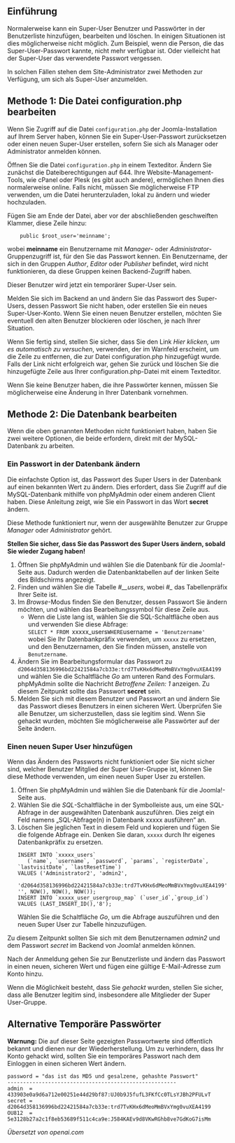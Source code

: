 <!-- Filename: How_do_you_recover_or_reset_your_admin_password%3F / Display title: Admin-Passwort-Wiederherstellung -->

## Einführung

Normalerweise kann ein Super-User Benutzer und Passwörter in der Benutzerliste hinzufügen, bearbeiten und löschen. In einigen Situationen ist dies möglicherweise nicht möglich. Zum Beispiel, wenn die Person, die das Super-User-Passwort kannte, nicht mehr verfügbar ist. Oder vielleicht hat der Super-User das verwendete Passwort vergessen.

In solchen Fällen stehen dem Site-Administrator zwei Methoden zur Verfügung, um sich als Super-User anzumelden.

## Methode 1: Die Datei configuration.php bearbeiten

Wenn Sie Zugriff auf die Datei `configuration.php` der Joomla-Installation auf Ihrem Server haben, können Sie ein Super-User-Passwort zurücksetzen oder einen neuen Super-User erstellen, sofern Sie sich als Manager oder Administrator anmelden können.

Öffnen Sie die Datei `configuration.php` in einem Texteditor. Ändern Sie zunächst die Dateiberechtigungen auf 644. Ihre Website-Management-Tools, wie cPanel oder Plesk (es gibt auch andere), ermöglichen Ihnen dies normalerweise online. Falls nicht, müssen Sie möglicherweise FTP verwenden, um die Datei herunterzuladen, lokal zu ändern und wieder hochzuladen.

Fügen Sie am Ende der Datei, aber vor der abschließenden geschweiften Klammer, diese Zeile hinzu:
```
    public $root_user='meinname';
```
wobei **meinname** ein Benutzername mit *Manager*- oder *Administrator*-Gruppenzugriff ist, für den Sie das Passwort kennen. Ein Benutzername, der sich in den Gruppen *Author*, *Editor* oder *Publisher* befindet, wird nicht funktionieren, da diese Gruppen keinen Backend-Zugriff haben.

Dieser Benutzer wird jetzt ein temporärer Super-User sein.

Melden Sie sich im Backend an und ändern Sie das Passwort des Super-Users, dessen Passwort Sie nicht haben, oder erstellen Sie ein neues Super-User-Konto. Wenn Sie einen neuen Benutzer erstellen, möchten Sie eventuell den alten Benutzer blockieren oder löschen, je nach Ihrer Situation.

Wenn Sie fertig sind, stellen Sie sicher, dass Sie den Link *Hier klicken, um es automatisch zu versuchen*, verwenden, der im Warnfeld erscheint, um die Zeile zu entfernen, die zur Datei configuration.php hinzugefügt wurde. Falls der Link nicht erfolgreich war, gehen Sie zurück und löschen Sie die hinzugefügte Zeile aus Ihrer configuration.php-Datei mit einem Texteditor.

Wenn Sie keine Benutzer haben, die ihre Passwörter kennen, müssen Sie möglicherweise eine Änderung in Ihrer Datenbank vornehmen.

## Methode 2: Die Datenbank bearbeiten

Wenn die oben genannten Methoden nicht funktioniert haben, haben Sie zwei weitere Optionen, die beide erfordern, direkt mit der MySQL-Datenbank zu arbeiten.

### Ein Passwort in der Datenbank ändern

Die einfachste Option ist, das Passwort des Super Users in der Datenbank auf einen bekannten Wert zu ändern. Dies erfordert, dass Sie Zugriff auf die MySQL-Datenbank mithilfe von phpMyAdmin oder einem anderen Client haben. Diese Anleitung zeigt, wie Sie ein Passwort in das Wort **secret** ändern.

Diese Methode funktioniert nur, wenn der ausgewählte Benutzer zur Gruppe *Manager* oder *Administrator* gehört.

**Stellen Sie sicher, dass Sie das Passwort des Super Users ändern, sobald Sie wieder Zugang haben!**

1. Öffnen Sie phpMyAdmin und wählen Sie die Datenbank für die Joomla!-Seite aus. Dadurch werden die Datenbanktabellen auf der linken Seite des Bildschirms angezeigt.
2. Finden und wählen Sie die Tabelle *#__users*, wobei *#_* das Tabellenpräfix Ihrer Seite ist.
3. Im *Browse*-Modus finden Sie den Benutzer, dessen Passwort Sie ändern möchten, und wählen das Bearbeitungssymbol für diese Zeile aus.
    - Wenn die Liste lang ist, wählen Sie die SQL-Schaltfläche oben aus und verwenden Sie diese Abfrage: <br>
    `SELECT * FROM `xxxxx_users` WHERE `username` = 'Benutzername'`<br>
    wobei Sie Ihr Datenbankpräfix verwenden, um `xxxxx` zu ersetzen, und den Benutzernamen, den Sie finden müssen, anstelle von `Benutzername`.
4. Ändern Sie im Bearbeitungsformular das Passwort zu<br>
    `d2064d358136996bd22421584a7cb33e:trd7TvKHx6dMeoMmBVxYmg0vuXEA4199`<br>
    und wählen Sie die Schaltfläche *Go* am unteren Rand des Formulars. phpMyAdmin sollte die Nachricht *Betroffene Zeilen: 1* anzeigen. Zu diesem Zeitpunkt sollte das Passwort **secret** sein.
5. Melden Sie sich mit diesem Benutzer und Passwort an und ändern Sie das Passwort dieses Benutzers in einen sicheren Wert. Überprüfen Sie alle Benutzer, um sicherzustellen, dass sie legitim sind. Wenn Sie gehackt wurden, möchten Sie möglicherweise alle Passwörter auf der Seite ändern.

### Einen neuen Super User hinzufügen

Wenn das Ändern des Passworts nicht funktioniert oder Sie nicht sicher sind, welcher Benutzer Mitglied der Super User-Gruppe ist, können Sie diese Methode verwenden, um einen neuen Super User zu erstellen.
1. Öffnen Sie phpMyAdmin und wählen Sie die Datenbank für die Joomla!-Seite aus.
2. Wählen Sie die *SQL*-Schaltfläche in der Symbolleiste aus, um eine SQL-Abfrage in der ausgewählten Datenbank auszuführen. Dies zeigt ein Feld namens „SQL-Abfrage(n) in Datenbank xxxxx ausführen“ an.
3. Löschen Sie jeglichen Text in diesem Feld und kopieren und fügen Sie die folgende Abfrage ein. Denken Sie daran, `xxxxx` durch Ihr eigenes Datenbankpräfix zu ersetzen.
    ```
    INSERT INTO `xxxxx_users`
       (`name`, `username`, `password`, `params`, `registerDate`, `lastvisitDate`, `lastResetTime`)
    VALUES ('Administrator2', 'admin2',
        'd2064d358136996bd22421584a7cb33e:trd7TvKHx6dMeoMmBVxYmg0vuXEA4199', '', NOW(), NOW(), NOW());
    INSERT INTO `xxxxx_user_usergroup_map` (`user_id`,`group_id`)
    VALUES (LAST_INSERT_ID(),'8');
    ```
    Wählen Sie die Schaltfläche *Go*, um die Abfrage auszuführen und den neuen Super User zur Tabelle hinzuzufügen.

Zu diesem Zeitpunkt sollten Sie sich mit dem Benutzernamen *admin2* und dem Passwort *secret* im Backend von Joomla! anmelden können.

Nach der Anmeldung gehen Sie zur Benutzerliste und ändern das Passwort in einen neuen, sicheren Wert und fügen eine gültige E-Mail-Adresse zum Konto hinzu.

Wenn die Möglichkeit besteht, dass Sie *gehackt* wurden, stellen Sie sicher, dass alle Benutzer legitim sind, insbesondere alle Mitglieder der Super User-Gruppe.

## Alternative Temporäre Passwörter

**Warnung:** Die auf dieser Seite gezeigten Passwortwerte sind öffentlich bekannt und dienen nur der Wiederherstellung. Um zu verhindern, dass Ihr Konto gehackt wird, sollten Sie ein temporäres Passwort nach dem Einloggen in einen sicheren Wert ändern.

    password = "das ist das MD5 und gesalzene, gehashte Passwort"
    ------------------------------------------------------
    admin  = 433903e0a9d6a712e00251e44d29bf87:UJ0b9J5fufL3FKfCc0TLsYJBh2PFULvT
    secret = d2064d358136996bd22421584a7cb33e:trd7TvKHx6dMeoMmBVxYmg0vuXEA4199
    OU812  = 5e3128b27a2c1f8eb53689f511c4ca9e:J584KAEv9d8VKwRGhb8ve7GdKoG7isMm

*Übersetzt von openai.com*

